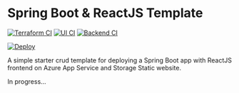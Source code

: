 # Spring Boot & ReactJS Template

[![Terraform CI](https://github.com/LucasCarioca/spring-react-azure-app-service/actions/workflows/terraform-ci.yml/badge.svg)](https://github.com/LucasCarioca/spring-react-azure-app-service/actions/workflows/terraform-ci.yml)
[![UI CI](https://github.com/LucasCarioca/spring-react-azure-app-service/actions/workflows/ui-ci.yml/badge.svg)](https://github.com/LucasCarioca/spring-react-azure-app-service/actions/workflows/ui-ci.yml)
[![Backend CI](https://github.com/LucasCarioca/spring-react-azure-app-service/actions/workflows/backend-ci.yml/badge.svg)](https://github.com/LucasCarioca/spring-react-azure-app-service/actions/workflows/backend-ci.yml)


[![Deploy](https://github.com/LucasCarioca/spring-react-azure-app-service/actions/workflows/deploy.yml/badge.svg)](https://github.com/LucasCarioca/spring-react-azure-app-service/actions/workflows/deploy.yml)

A simple starter crud template for deploying a Spring Boot app with ReactJS frontend on Azure App Service and Storage Static website.


In progress... 